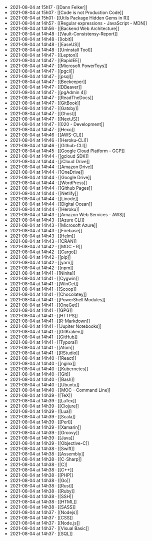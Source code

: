 - 2021-08-04 at 15h17 · [[Dann Felker]]
- 2021-08-04 at 15h07 · [[Code is not Production Code]]
- 2021-08-04 at 15h01 · [[Utils Package Hidden Gems in R]]
- 2021-08-04 at 14h57 · [[Regular expressions - JavaScript - MDN]]
- 2021-08-04 at 14h56 · [[Backend Web Architecture]]
- 2021-08-04 at 14h48 · [[Vault-Consistensy-Report]]
- 2021-08-04 at 14h48 · [[Iobit]]
- 2021-08-04 at 14h48 · [[EaseUS]]
- 2021-08-04 at 14h48 · [[Uninstall Tool]]
- 2021-08-04 at 14h47 · [[Lepton]]
- 2021-08-04 at 14h47 · [[RapidEE]]
- 2021-08-04 at 14h47 · [[Microsoft PowerToys]]
- 2021-08-04 at 14h47 · [[pgcli]]
- 2021-08-04 at 14h47 · [[psql]]
- 2021-08-04 at 14h47 · [[Beekeeper]]
- 2021-08-04 at 14h47 · [[DBeaver]]
- 2021-08-04 at 14h47 · [[pgAdmin 4]]
- 2021-08-04 at 14h47 · [[ReadTheDocs]]
- 2021-08-04 at 14h47 · [[GitBook]]
- 2021-08-04 at 14h47 · [[Gatsby]]
- 2021-08-04 at 14h47 · [[Ghost]]
- 2021-08-04 at 14h47 · [[NextJS]]
- 2021-08-04 at 14h47 · [[020 - Development]]
- 2021-08-04 at 14h47 · [[Hexo]]
- 2021-08-04 at 14h46 · [[AWS-CLI]]
- 2021-08-04 at 14h46 · [[Heroku-CLI]]
- 2021-08-04 at 14h46 · [[Github-CLI]]
- 2021-08-04 at 14h45 · [[Google Cloud Platform - GCP]]
- 2021-08-04 at 14h44 · [[gcloud SDK]]
- 2021-08-04 at 14h44 · [[iCloud Drive]]
- 2021-08-04 at 14h44 · [[Amazon Drive]]
- 2021-08-04 at 14h44 · [[OneDrive]]
- 2021-08-04 at 14h44 · [[Google Drive]]
- 2021-08-04 at 14h44 · [[WordPress]]
- 2021-08-04 at 14h44 · [[Github Pages]]
- 2021-08-04 at 14h44 · [[Netlify]]
- 2021-08-04 at 14h44 · [[Linode]]
- 2021-08-04 at 14h44 · [[Digital Ocean]]
- 2021-08-04 at 14h44 · [[Heroku]]
- 2021-08-04 at 14h43 · [[Amazon Web Services - AWS]]
- 2021-08-04 at 14h43 · [[Azure CLI]]
- 2021-08-04 at 14h43 · [[Microsoft Azure]]
- 2021-08-04 at 14h43 · [[Firebase]]
- 2021-08-04 at 14h43 · [[Helm]]
- 2021-08-04 at 14h43 · [[CRAN]]
- 2021-08-04 at 14h42 · [[MOC - R]]
- 2021-08-04 at 14h42 · [[Cargo]]
- 2021-08-04 at 14h42 · [[pip]]
- 2021-08-04 at 14h42 · [[yarn]]
- 2021-08-04 at 14h42 · [[npm]]
- 2021-08-04 at 14h41 · [[Ninite]]
- 2021-08-04 at 14h41 · [[Cygwin]]
- 2021-08-04 at 14h41 · [[WinGet]]
- 2021-08-04 at 14h41 · [[Scoop]]
- 2021-08-04 at 14h41 · [[Chocolatey]]
- 2021-08-04 at 14h41 · [[PowerShell Modules]]
- 2021-08-04 at 14h41 · [[OneGet]]
- 2021-08-04 at 14h41 · [[GPG]]
- 2021-08-04 at 14h41 · [[HTTPS]]
- 2021-08-04 at 14h41 · [[R-Markdown]]
- 2021-08-04 at 14h41 · [[Jupiter Notebooks]]
- 2021-08-04 at 14h41 · [[GitKraken]]
- 2021-08-04 at 14h41 · [[GitHub]]
- 2021-08-04 at 14h41 · [[Typora]]
- 2021-08-04 at 14h41 · [[Atom]]
- 2021-08-04 at 14h41 · [[RStudio]]
- 2021-08-04 at 14h40 · [[React]]
- 2021-08-04 at 14h40 · [[nginx]]
- 2021-08-04 at 14h40 · [[Kubernetes]]
- 2021-08-04 at 14h40 · [[Git]]
- 2021-08-04 at 14h40 · [[Bash]]
- 2021-08-04 at 14h40 · [[Ubuntu]]
- 2021-08-04 at 14h40 · [[MOC - Command Line]]
- 2021-08-04 at 14h39 · [[TeX]]
- 2021-08-04 at 14h39 · [[LaTex]]
- 2021-08-04 at 14h39 · [[Clojure]]
- 2021-08-04 at 14h39 · [[Lua]]
- 2021-08-04 at 14h39 · [[Scala]]
- 2021-08-04 at 14h39 · [[Perl]]
- 2021-08-04 at 14h39 · [[Xamarin]]
- 2021-08-04 at 14h39 · [[Groovy]]
- 2021-08-04 at 14h39 · [[Java]]
- 2021-08-04 at 14h39 · [[Objective-C]]
- 2021-08-04 at 14h38 · [[Swift]]
- 2021-08-04 at 14h38 · [[Assembly]]
- 2021-08-04 at 14h38 · [[C-Sharp]]
- 2021-08-04 at 14h38 · [[C]]
- 2021-08-04 at 14h38 · [[C++]]
- 2021-08-04 at 14h38 · [[PHP]]
- 2021-08-04 at 14h38 · [[Go]]
- 2021-08-04 at 14h38 · [[Rust]]
- 2021-08-04 at 14h38 · [[Ruby]]
- 2021-08-04 at 14h38 · [[SSH]]
- 2021-08-04 at 14h38 · [[HTML]]
- 2021-08-04 at 14h38 · [[SASS]]
- 2021-08-04 at 14h37 · [[Nodejs]]
- 2021-08-04 at 14h37 · [[CSS]]
- 2021-08-04 at 14h37 · [[Node.js]]
- 2021-08-04 at 14h37 · [[Visual Basic]]
- 2021-08-04 at 14h37 · [[SQL]]
